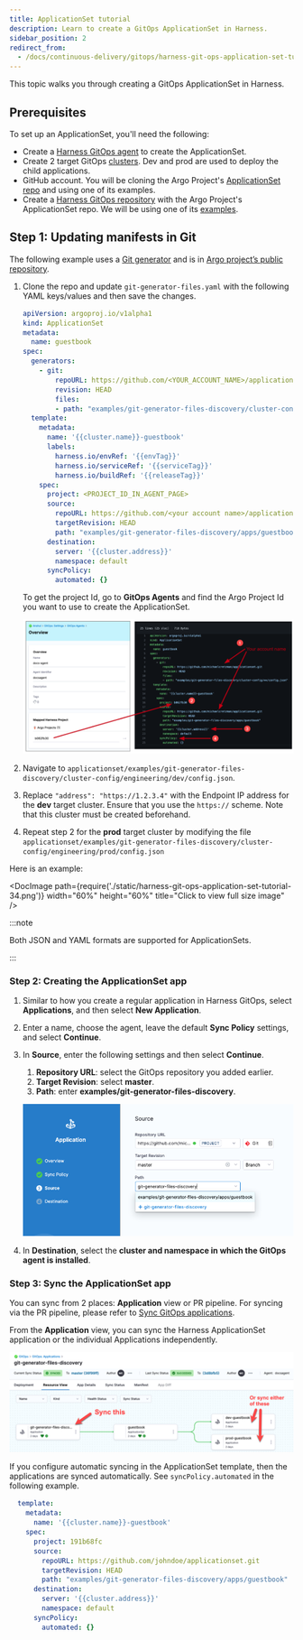 ```yaml
---
title: ApplicationSet tutorial
description: Learn to create a GitOps ApplicationSet in Harness.
sidebar_position: 2
redirect_from:
  - /docs/continuous-delivery/gitops/harness-git-ops-application-set-tutorial
---
```


This topic walks you through creating a GitOps ApplicationSet in Harness.

## Prerequisites

To set up an ApplicationSet, you'll need the following:

* Create a [Harness GitOps agent](/docs/continuous-delivery/gitops/use-gitops/install-a-harness-git-ops-agent) to create the ApplicationSet.
* Create 2 target GitOps [clusters](/docs/continuous-delivery/gitops/get-started/harness-cd-git-ops-quickstart#step-3-add-a-harness-gitops-cluster). Dev and prod are used to deploy the child applications.
* GitHub account. You will be cloning the Argo Project's [ApplicationSet repo](https://github.com/argoproj/applicationset) and using one of its examples.
* Create a [Harness GitOps repository](/docs/continuous-delivery/gitops/get-started/harness-cd-git-ops-quickstart#step-2-add-a-harness-gitops-repository) with the Argo Project's ApplicationSet repo. We will be using one of its [examples](https://github.com/argoproj/applicationset/tree/master/examples).

## Step 1: Updating manifests in Git

The following example uses a [Git generator](https://argo-cd.readthedocs.io/en/stable/operator-manual/applicationset/Generators-Git/) and is in [Argo project’s public repository](https://github.com/argoproj/applicationset/tree/master/examples/git-generator-files-discovery).

1. Clone the repo and update `git-generator-files.yaml` with the following YAML keys/values and then save the changes.

    ```yaml
    apiVersion: argoproj.io/v1alpha1  
    kind: ApplicationSet  
    metadata:  
      name: guestbook  
    spec:  
      generators:  
        - git:  
            repoURL: https://github.com/<YOUR_ACCOUNT_NAME>/applicationset.git  
            revision: HEAD  
            files:  
            - path: "examples/git-generator-files-discovery/cluster-config/**/config.json"  
      template:  
        metadata:  
          name: '{{cluster.name}}-guestbook'
          labels: 
            harness.io/envRef: '{{envTag}}'
            harness.io/serviceRef: '{{serviceTag}}'
            harness.io/buildRef: '{{releaseTag}}'
        spec:  
          project: <PROJECT_ID_IN_AGENT_PAGE>  
          source:  
            repoURL: https://github.com/<your account name>/applicationset.git  
            targetRevision: HEAD  
            path: "examples/git-generator-files-discovery/apps/guestbook"  
          destination:  
            server: '{{cluster.address}}'  
            namespace: default  
          syncPolicy:  
            automated: {}
    ```
    To get the project Id, go to **GitOps Agents** and find the Argo Project Id you want to use to create the ApplicationSet.

    ![](static/harness-git-ops-application-set-tutorial-33.png)
2. Navigate to `applicationset/examples/git-generator-files-discovery/cluster-config/engineering/dev/config.json`. 
3. Replace `"address": "https://1.2.3.4"` with the Endpoint IP address for the **dev** target cluster. Ensure that you use the `https://` scheme. 
    Note that this cluster must be created beforehand.
4. Repeat step 2 for the **prod** target cluster by modifying the file `applicationset/examples/git-generator-files-discovery/cluster-config/engineering/prod/config.json`

Here is an example:

<DocImage path={require('./static/harness-git-ops-application-set-tutorial-34.png')} width="60%" height="60%" title="Click to view full size image" />  

:::note

Both JSON and YAML formats are supported for ApplicationSets.

:::

### Step 2: Creating the ApplicationSet app

1. Similar to how you create a regular application in Harness GitOps, select **Applications**, and then select **New Application**.
2. Enter a name, choose the agent, leave the default **Sync Policy** settings, and select **Continue**.
3. In **Source**, enter the following settings and then select **Continue**.
    1. **Repository URL**: select the GitOps repository you added earlier.
    2. **Target Revision**: select **master**.
    3. **Path**: enter **examples/git-generator-files-discovery**.
    
      ![](static/harness-git-ops-application-set-tutorial-39.png)

4. In **Destination**, select the **cluster and namespace in which the GitOps agent is installed**.

### Step 3: Sync the ApplicationSet app

You can sync from 2 places: **Application** view or PR pipeline. For syncing via the PR pipeline, please refer to [Sync GitOps applications](/docs/continuous-delivery/gitops/use-gitops/sync-gitops-applications).

From the **Application** view, you can sync the Harness ApplicationSet application or the individual Applications independently.

![](static/harness-git-ops-application-set-tutorial-63.png)

If you configure automatic syncing in the ApplicationSet template, then the applications are synced automatically. See `syncPolicy.automated` in the following example.

```yaml
  template:  
    metadata:  
      name: '{{cluster.name}}-guestbook'  
    spec:  
      project: 191b68fc  
      source:  
        repoURL: https://github.com/johndoe/applicationset.git  
        targetRevision: HEAD  
        path: "examples/git-generator-files-discovery/apps/guestbook"  
      destination:  
        server: '{{cluster.address}}'  
        namespace: default  
      syncPolicy:  
        automated: {}
```
